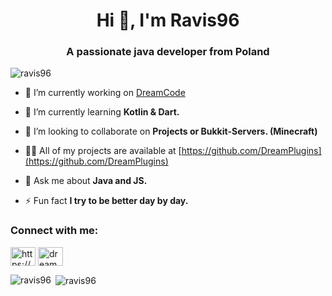 <h1 align="center">Hi 👋, I'm Ravis96</h1>
<h3 align="center">A passionate java developer from Poland</h3>

<p align="left"> <img src="https://komarev.com/ghpvc/?username=ravis96&label=Profile%20views&color=0e75b6&style=flat" alt="ravis96" /> </p>

- 🔭 I’m currently working on [DreamCode](discord.gg/dreamcode)

- 🌱 I’m currently learning **Kotlin & Dart.**

- 👯 I’m looking to collaborate on **Projects or Bukkit-Servers. (Minecraft)**

- 👨‍💻 All of my projects are available at [https://github.com/DreamPlugins](https://github.com/DreamPlugins)

- 💬 Ask me about **Java and JS.**

- ⚡ Fun fact **I try to be better day by day.**

<h3 align="left">Connect with me:</h3>
<p align="left">
<a href="https://www.youtube.com/c/https://www.youtube.com/c/ravis96" target="blank"><img align="center" src="https://raw.githubusercontent.com/rahuldkjain/github-profile-readme-generator/master/src/images/icons/Social/youtube.svg" alt="https://www.youtube.com/c/ravis96" height="30" width="40" /></a>
<a href="https://discord.gg/dreamcode" target="blank"><img align="center" src="https://raw.githubusercontent.com/rahuldkjain/github-profile-readme-generator/master/src/images/icons/Social/discord.svg" alt="dreamcode" height="30" width="40" /></a>
</p>

<p><img align="left" src="https://github-readme-stats.vercel.app/api/top-langs?username=ravis96&show_icons=true&locale=en&layout=compact" alt="ravis96" /></p>

<p>&nbsp;<img align="center" src="https://github-readme-stats.vercel.app/api?username=ravis96&show_icons=true&locale=en" alt="ravis96" /></p>
